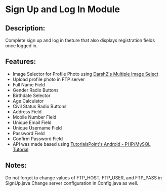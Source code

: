 # Sign Up and Log In Module

## Description:

Complete sign up and log in faeture that also displays registration fields once logged in.

## Features:

* Image Selector for Profile Photo using [Darsh2's Multiple Image Select](https://github.com/darsh2/MultipleImageSelect)
* Upload profile photo in FTP server
* Full Name Field
* Gender Radio Buttons
* Birthdate Selector
* Age Calculator
* Civil Status Radio Buttons
* Address Field
* Mobile Number Field
* Unique Email Field
* Unique Username Field
* Password Field
* Confirm Password Field
* API was made based using [TutorialsPoint's Android - PHP/MySQL Tutorial](http://www.tutorialspoint.com/android/android_php_mysql.htm)

## Notes:

Do not forget to change values of FTP_HOST, FTP_USER, and FTP_PASS in SignUp.java
Change server configuration in Config.java as well.



